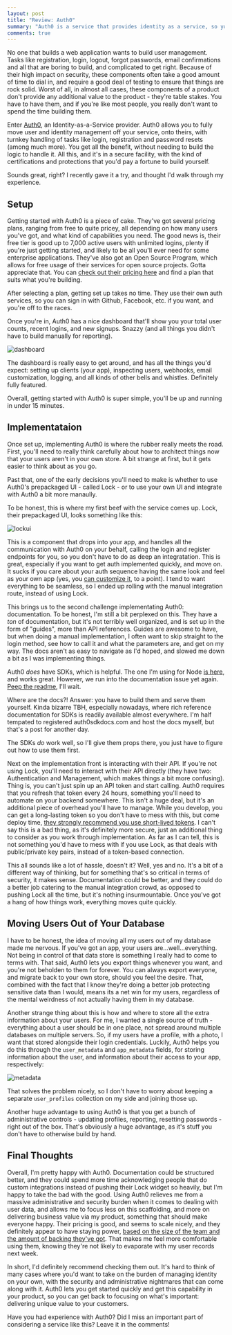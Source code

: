 ```yaml
---
layout: post
title: "Review: Auth0"
summary: "Auth0 is a service that provides identity as a service, so you never have to build authentication again. Here, I lay out the good and the bad."
comments: true
---
```


No one that builds a web application wants to build user management. Tasks like registration, login, logout, forgot passwords, email confirmations and all that are boring to build, and complicated to get right. Because of their high impact on security, these components often take a good amount of time to dial in, and require a good deal of testing to ensure that things are rock solid. Worst of all, in almost all cases, these components of a product don't provide any additional value to the product - they're table stakes. You have to have them, and if you're like most people, you really don't want to spend the time building them. 

Enter [Auth0][auth0], an Identity-as-a-Service provider. Auth0 allows you to fully move user and identity management off your service, onto theirs, with turnkey handling of tasks like login, registration and password resets (among much more). You get all the benefit, without needing to build the logic to handle it. All this, and it's in a secure facility, with the kind of certifications and protections that you'd pay a fortune to build yourself. 

Sounds great, right? I recently gave it a try, and thought I'd walk through my experience.

## Setup

Getting started with Auth0 is a piece of cake. They've got several pricing plans, ranging from free to quite pricey, all depending on how many users you've got, and what kind of capabilities you need. The good news is, their free tier is good up to 7,000 active users with unlimited logins, plenty if you're just getting started, and likely to be all you'll ever need for some enterprise applications. They've also got an Open Source Program, which allows for free usage of their services for open source projects. Gotta appreciate that. You can [check out their pricing here][pricing] and find a plan that suits what you're building.

After selecting a plan, getting set up takes no time. They use their own auth services, so you can sign in with Github, Facebook, etc. if you want, and you're off to the races.

Once you're in, Auth0 has a nice dashboard that'll show you your total user counts, recent logins, and new signups. Snazzy (and all things you didn't have to build manually for reporting).

![dashboard][dashboard]

The dashboard is really easy to get around, and has all the things you'd expect: setting up clients (your app), inspecting users, webhooks, email customization, logging, and all kinds of other bells and whistles. Definitely fully featured. 

Overall, getting started with Auth0 is super simple, you'll be up and running in under 15 minutes. 

## Implementataion

Once set up, implementing Auth0 is where the rubber really meets the road. First, you'll need to really think carefully about how to architect things now that your users aren't in your own store. A bit strange at first, but it gets easier to think about as you go. 

Past that, one of the early decisions you'll need to make is whether to use Auth0's prepackaged UI - called Lock - or to use your own UI and integrate with Auth0 a bit more manaully. 

To be honest, this is where my first beef with the service comes up. Lock, their prepackaged UI, looks something like this:

![lockui][lockui]

This is a component that drops into your app, and handles all the communication with Auth0 on your behalf, calling the login and register endpoints for you, so you don't have to do as deep an integratation. This is great, especially if you want to get auth implemented quickly, and move on. It sucks if you care about your auth sequence having the same look and feel as your own app (yes, you [can customize it][customizelock], to a point). I tend to want everything to be seamless, so I ended up rolling with the manual integration route, instead of using Lock.

This brings us to the second challenge implementating Auth0: documentation. To be honest, I'm still a bit perplexed on this. They have a *ton* of documentation, but it's not terribly well organized, and is set up in the form of "guides", more than API references. Guides are awesome to have, but when doing a manual implementation, I often want to skip straight to the login method, see how to call it and what the parameters are, and get on my way. The docs aren't as easy to navigate as I'd hoped, and slowed me down a bit as I was implementing things. 

Auth0 *does* have SDKs, which is helpful. The one I'm using for Node [is here][nodesdk], and works great. However, we run into the documentation issue yet again. [Peep the readme][nodesdk], I'll wait. 

Where are the docs?! Answer: you have to build them and serve them yourself. Kinda bizarre TBH, especially nowadays, where rich reference documentation for SDKs is readily available almost everywhere. I'm half tempated to registered auth0sdkdocs.com and host the docs myself, but that's a post for another day. 

The SDKs *do* work well, so I'll give them props there, you just have to figure out how to use them first. 

Next on the implementation front is interacting with their API. If you're not using Lock, you'll need to interact with their API directly (they have two: Authentication and Management, which makes things a bit more confusing). Thing is, you can't just spin up an API token and start calling. Auth0 requires that you refresh that token every 24 hours, something you'll need to automate on your backend somewhere. This isn't a huge deal, but it's an additional piece of overhead you'll have to manage. While you develop, you can get a long-lasting token so you don't have to mess with this, but come deploy time, [they strongly recommend you use short-lived tokens][tokens]. I can't say this is a bad thing, as it's definitely more secure, just an additional thing to consider as you work through implementation. As far as I can tell, this is not something you'd have to mess with if you use Lock, as that deals with public/private key pairs, instead of a token-based connection. 

This all sounds like a lot of hassle, doesn't it? Well, yes and no. It's a bit of a different way of thinking, but for something that's so critical in terms of security, it makes sense. Documentation could be better, and they could do a better job catering to the manual integration crowd, as opposed to pushing Lock all the time, but it's nothing insurmountable. Once you've got a hang of how things work, everything moves quite quickly. 


## Moving Users Out of Your Database

I have to be honest, the idea of moving all my users out of my database made me nervous. If you've got an app, your users are...well...everything. Not being in control of that data store is something I really had to come to terms with. That said, Auth0 lets you export things whenever you want, and you're not beholden to them for forever. You can always export everyone, and migrate back to your own store, should you feel the desire. That, combined with the fact that I know they're doing a better job protecting sensitive data than I would, means its a net win for my users, regardless of the mental weirdness of not actually having them in my database. 

Another strange thing about this is how and where to store all the extra information about your users. For me, I wanted a single source of truth - everything about a user should be in one place, not spread around multiple databases on multiple servers. So, if my users have a profile, with a photo, I want that stored alongside their login credentials. Luckily, Auth0 helps you do this through the `user_metadata` and `app_metadata` fields, for storing information about the user, and information about their access to your app, respectively:

![metadata][metadata]

That solves the problem nicely, so I don't have to worry about keeping a separate `user_profiles` collection on my side and joining those up. 

Another huge advantage to using Auth0 is that you get a bunch of administrative controls - updating profiles, reporting, resetting passwords - right out of the box. That's obviously a huge advantage, as it's stuff you don't have to otherwise build by hand. 

## Final Thoughts

Overall, I'm pretty happy with Auth0. Documentation could be structured better, and they could spend more time acknowledging people that do custom integrations instead of pushing their Lock widget so heavily, but I'm happy to take the bad with the good. Using Auth0 relieves me from a massive administrative and security burden when it comes to dealing with user data, and allows me to focus less on this scaffolding, and more on delivering business value via my product, something that should make everyone happy. Their pricing is good, and seems to scale nicely, and they definitely appear to have staying power, [based on the size of the team and the amount of backing they've got][size]. That makes me feel more comfortable using them, knowing they're not likely to evaporate with my user records next week. 

In short, I'd definitely recommend checking them out. It's hard to think of many cases where you'd want to take on the burden of managing identity on your own, with the security and administrative nightmares that can come along with it. Auth0 lets you get started quickly and get this capability in your product, so you can get back to focusing on what's important: delivering unique value to your customers. 

Have you had experience with Auth0? Did I miss an important part of considering a service like this? Leave it in the comments!

[auth0]:https://auth0.com
[dashboard]: https://dl.dropbox.com/s/iqmqt96tvseenbw/Screenshot%202017-03-07%2011.27.16.png
[lockui]: https://cdn.auth0.com/docs/media/articles/libraries/lock/lock-default.png
[metadata]: https://dl.dropbox.com/s/jaigazp8ltncqnt/Screenshot%202017-03-07%2013.06.26.png
[size]: https://auth0.com/about
[customizelock]: https://auth0.com/docs/quickstart/spa/angularjs/10-customizing-lock
[nodesdk]: https://github.com/auth0/node-auth0
[tokens]: https://auth0.com/docs/api/management/v2/tokens-flows
[pricing]: https://auth0.com/pricing

